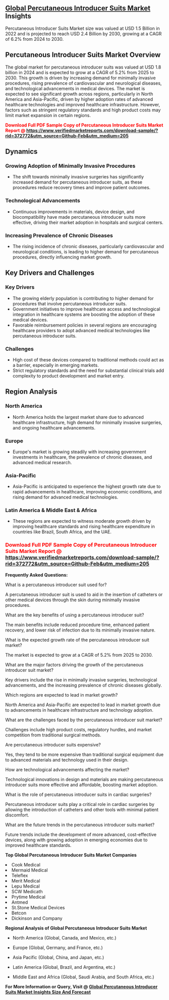 <h2><a href="https://www.verifiedmarketreports.com/download-sample/?rid=372772&amp;utm_source=Github&amp;utm_medium=205" target="_blank">Global Percutaneous Introducer Suits Market</a> Insights</h2><p>Percutaneous Introducer Suits Market size was valued at USD 1.5 Billion in 2022 and is projected to reach USD 2.4 Billion by 2030, growing at a CAGR of 6.2% from 2024 to 2030.</p><p> <h2>Percutaneous Introducer Suits Market Overview</h2> <p>The global market for percutaneous introducer suits was valued at USD 1.8 billion in 2024 and is expected to grow at a CAGR of 5.2% from 2025 to 2030. This growth is driven by increasing demand for minimally invasive procedures, rising prevalence of cardiovascular and neurological diseases, and technological advancements in medical devices. The market is expected to see significant growth across regions, particularly in North America and Asia-Pacific, driven by higher adoption rates of advanced healthcare technologies and improved healthcare infrastructure. However, factors such as stringent regulatory standards and high product costs may limit market expansion in certain regions.</p> <p><strong><p><span class=""><span style="color: #ff0000;"><strong>Download Full PDF Sample Copy of Percutaneous Introducer Suits Market Report</strong> @ </span><a href="https://www.verifiedmarketreports.com/download-sample/?rid=372772&amp;utm_source=Github-Feb&amp;utm_medium=205" target="_blank">https://www.verifiedmarketreports.com/download-sample/?rid=372772&amp;utm_source=Github-Feb&amp;utm_medium=205</a></span></p></strong></p> <h2>Dynamics</h2> <h3>Growing Adoption of Minimally Invasive Procedures</h3> <ul> <li>The shift towards minimally invasive surgeries has significantly increased demand for percutaneous introducer suits, as these procedures reduce recovery times and improve patient outcomes.</li> </ul> <h3>Technological Advancements</h3> <ul> <li>Continuous improvements in materials, device design, and biocompatibility have made percutaneous introducer suits more effective, driving their market adoption in hospitals and surgical centers.</li> </ul> <h3>Increasing Prevalence of Chronic Diseases</h3> <ul> <li>The rising incidence of chronic diseases, particularly cardiovascular and neurological conditions, is leading to higher demand for percutaneous procedures, directly influencing market growth.</li> </ul> <h2>Key Drivers and Challenges</h2> <h3>Key Drivers</h3> <ul> <li>The growing elderly population is contributing to higher demand for procedures that involve percutaneous introducer suits.</li> <li>Government initiatives to improve healthcare access and technological integration in healthcare systems are boosting the adoption of these medical devices.</li> <li>Favorable reimbursement policies in several regions are encouraging healthcare providers to adopt advanced medical technologies like percutaneous introducer suits.</li> </ul> <h3>Challenges</h3> <ul> <li>High cost of these devices compared to traditional methods could act as a barrier, especially in emerging markets.</li> <li>Strict regulatory standards and the need for substantial clinical trials add complexity to product development and market entry.</li> </ul> <h2>Region Analysis</h2> <h3>North America</h3> <ul> <li>North America holds the largest market share due to advanced healthcare infrastructure, high demand for minimally invasive surgeries, and ongoing healthcare advancements.</li> </ul> <h3>Europe</h3> <ul> <li>Europe's market is growing steadily with increasing government investments in healthcare, the prevalence of chronic diseases, and advanced medical research.</li> </ul> <h3>Asia-Pacific</h3> <ul> <li>Asia-Pacific is anticipated to experience the highest growth rate due to rapid advancements in healthcare, improving economic conditions, and rising demand for advanced medical technologies.</li> </ul> <h3>Latin America & Middle East & Africa</h3> <ul> <li>These regions are expected to witness moderate growth driven by improving healthcare standards and rising healthcare expenditure in countries like Brazil, South Africa, and the UAE.</li> </ul> <h3><p><span class=""><span style="color: #ff0000;"><strong>Download Full PDF Sample Copy of Percutaneous Introducer Suits Market Report</strong> @ </span><a href="https://www.verifiedmarketreports.com/download-sample/?rid=372772&amp;utm_source=Github-Feb&amp;utm_medium=205" target="_blank">https://www.verifiedmarketreports.com/download-sample/?rid=372772&amp;utm_source=Github-Feb&amp;utm_medium=205</a></span></p></h3> <p><strong>Frequently Asked Questions:</strong></p> <p>What is a percutaneous introducer suit used for?</p> <p>A percutaneous introducer suit is used to aid in the insertion of catheters or other medical devices through the skin during minimally invasive procedures.</p> <p>What are the key benefits of using a percutaneous introducer suit?</p> <p>The main benefits include reduced procedure time, enhanced patient recovery, and lower risk of infection due to its minimally invasive nature.</p> <p>What is the expected growth rate of the percutaneous introducer suit market?</p> <p>The market is expected to grow at a CAGR of 5.2% from 2025 to 2030.</p> <p>What are the major factors driving the growth of the percutaneous introducer suit market?</p> <p>Key drivers include the rise in minimally invasive surgeries, technological advancements, and the increasing prevalence of chronic diseases globally.</p> <p>Which regions are expected to lead in market growth?</p> <p>North America and Asia-Pacific are expected to lead in market growth due to advancements in healthcare infrastructure and technology adoption.</p> <p>What are the challenges faced by the percutaneous introducer suit market?</p> <p>Challenges include high product costs, regulatory hurdles, and market competition from traditional surgical methods.</p> <p>Are percutaneous introducer suits expensive?</p> <p>Yes, they tend to be more expensive than traditional surgical equipment due to advanced materials and technology used in their design.</p> <p>How are technological advancements affecting the market?</p> <p>Technological innovations in design and materials are making percutaneous introducer suits more effective and affordable, boosting market adoption.</p> <p>What is the role of percutaneous introducer suits in cardiac surgeries?</p> <p>Percutaneous introducer suits play a critical role in cardiac surgeries by allowing the introduction of catheters and other tools with minimal patient discomfort.</p> <p>What are the future trends in the percutaneous introducer suits market?</p> <p>Future trends include the development of more advanced, cost-effective devices, along with growing adoption in emerging economies due to improved healthcare standards.</p> </p><p><strong>Top Global Percutaneous Introducer Suits Market Companies</strong></p><div data-test-id=""><p><li>Cook Medical</li><li> Mermaid Medical</li><li> Teleflex</li><li> Merit Medical</li><li> Lepu Medical</li><li> SCW Medicath</li><li> Prytime Medical</li><li> Antmed</li><li> St.Stone Medical Devices</li><li> Betcon</li><li> Dickinson and Company</li></p><div><strong>Regional Analysis of&nbsp;Global Percutaneous Introducer Suits Market</strong></div><ul><li dir="ltr"><p dir="ltr">North America&nbsp;(Global, Canada, and Mexico, etc.)</p></li><li dir="ltr"><p dir="ltr">Europe (Global, Germany, and France, etc.)</p></li><li dir="ltr"><p dir="ltr">Asia Pacific&nbsp;(Global, China, and Japan, etc.)</p></li><li dir="ltr"><p dir="ltr">Latin America&nbsp;(Global, Brazil, and Argentina, etc.)</p></li><li dir="ltr">Middle East and Africa&nbsp;(Global, Saudi Arabia, and South Africa, etc.)</li></ul><p><strong>For More Information or Query, Visit @&nbsp;</strong><strong><a href="https://www.verifiedmarketreports.com/product/percutaneous-introducer-suits-market/?utm_source=Github&amp;utm_medium=205" target="_blank">Global Percutaneous Introducer Suits Market Insights Size And Forecast</a></strong></p></div>
